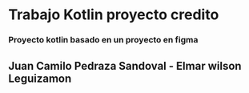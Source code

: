 # Trabajo Kotlin proyecto credito

### Proyecto kotlin basado en un proyecto en figma 
## Juan Camilo Pedraza Sandoval - Elmar wilson Leguizamon
